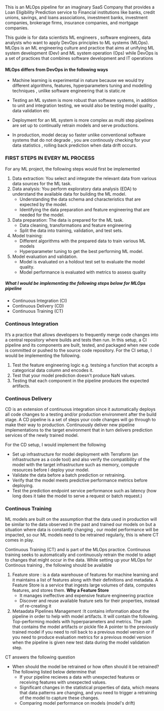 
This is an MLOps pipeline  for an imaginary SaaS Company that provides a Loan Eligibility Prediction service to Financial institutions like banks, credit unions, savings, and loans associations, investment banks, investment companies, brokerage firms, insurance companies, and mortgage companies.

This guide is for data scientists  ML engineers , software engineers, data analysts who want to apply DevOps principles to ML systems (MLOps). 
MLOps is an ML engineering culture and practice that aims at unifying ML system development (Dev) and ML system operation (Ops) while DevOps is a set of practices that combines software development and IT operations


#### MLOps differs from DevOps in the following ways
- Machine learning is experimental in nature because we would try different algorithms, features, hyperparameters tuning and modelling techniques , unlike software engineering that is static.re

- Testing an ML system is more robust than software systems, in addition to unit and integration testing, we would also be testing model quality , data validation etc

- Deployment for an ML system is more complex as multi step pipelines are set up to continually retrain models and serve productions.

- In production, model decay so faster unlike conventional software systems that do not degrade , you are continously checking for your data statistics , rolling back prediction when data drift occurs.



### FIRST STEPS IN EVERY ML PROCESS
For any ML project, the following steps would first be implemented

1. Data extraction: You select and integrate the relevant data from various data sources for the ML task.
2. Data analysis: You perform exploratory data analysis (EDA) to understand the available data for building the ML model. 
    - Understanding the data schema and characteristics that are expected by the model.
    - Identifying the data preparation and feature engineering that are needed for the model.
3. Data preparation: The data is prepared for the ML task. 
    - Data cleaning, transformations and feature engineering 
    - Split the data into training, validation, and test sets.
4. Model training: 
    - Different algorithms with the prepared data to train various ML models
    - Hyperparameter tuning to get the best performing ML model.
5. Model evaluation and validation.
    - Model is evaluated on a holdout test set to evaluate the model quality.
    - Model performance is evaluated with metrics to assess quality





##### What I would be implementing the following steps below for MLOps pipeline

- Continuous Integration (CI)
- Continuous Delivery (CD)
- Continuous Training (CT)


### Continous Integration
It’s a practice that allows developers to frequently merge code changes into a central repository where builds and tests then run.
In this setup, a CI pipeline and its components are built, tested, and packaged when new code is committed or pushed to the source code repository.
For the CI setup, I would be implementing the following.

1. Test the feature engineering logic e.g. testsing a function that accepts a categorical data column and encodes it.
2. Test that your model prediction doesn't produce NaN values.
3. Testing that each component in the pipeline produces the expected artifacts.


### Continous Delivery
CD is an extension of continuous integration since it automatically deploys all code changes to a testing and/or production environment after the build stage. 
A  CD pipeline is a set of steps your code changes will go through to make their way to production.
Continuously deliver new pipeline implementations to the target environment that in turn delivers prediction services of the newly trained model. 

For the CD setup, I would implement the following
- Set up infrastructure for model deployment with Terraform (an infrastructure as a code tool)
and also verify the compatibility  of the model with the target infrastructure  such as memory, compute resources before I deploy your model. 
- Validate the data before a batch prediction or retraining.
- Verify that the model meets predictive performance metrics before deploying.
- Test the prediction endpoint service performance such as latency (how long does it take the model to serve a request or batch request.)








### Continous Training
ML models are built on the assumption that the data used in production will be similar to the data observed in the past and  trained our models on but a situation where data is constantly changing , our model performance will be impacted, so our ML models need to be retrained regularly, this is where CT comes in play.

Continuous Training (CT) and is part of the MLOps practice. Continuous training seeks to automatically and continuously retrain the model to adapt to changes that might occur in the data.
While setting up your MLOps for Continous training , the following should be available

1. Feature store : is a data warehouse of features for machine learning and it maintains a list of features along with their definitions and metadata.
A Feature Store is a service that ingests large volumes of data, computes features, and stores them.
<b>Why a Feature Store</b>
    - It manages ineffective and expensive feature engineering practice
    - Discover and reuse available feature sets for their properties, instead of re-creating it
2. Metaadata Pipelines Management :It contains information about the pipeline in order to help with model artifacts.
It will contain the following.
Top-performing models with hyperparameters and metrics.
The path that contains the model artifacts or pickle file
A pointer to the previously trained model if you need to roll back to a previous model version or if you need to produce evaluation metrics for a previous model version when the pipeline is given new test data during the model validation step.


CT answers the following question
- When should the model be retrained or how often should it be retrained? 
The following listed below determine that
    - If your pipeline recieves a data with unexpected features or receiving features with unexpected values. 
    - Significant changes in the statistical properties of data, which means that data patterns are changing, and you need to trigger a retraining of the model to capture these changes.
    - Comparing model performance on models (model's drift)



